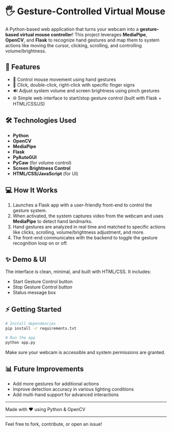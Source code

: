 # 🖐️ Gesture-Controlled Virtual Mouse

A Python-based web application that turns your webcam into a **gesture-based virtual mouse controller**! This project leverages **MediaPipe**, **OpenCV**, and **Flask** to recognize hand gestures and map them to system actions like moving the cursor, clicking, scrolling, and controlling volume/brightness.

## 🚀 Features

- 🔁 Control mouse movement using hand gestures  
- 👏 Click, double-click, right-click with specific finger signs  
- 🔊 Adjust system volume and screen brightness using pinch gestures  
- 🌐 Simple web interface to start/stop gesture control (built with Flask + HTML/CSS/JS)

## 🛠️ Technologies Used

- **Python**
- **OpenCV**
- **MediaPipe**
- **Flask**
- **PyAutoGUI**
- **PyCaw** (for volume control)
- **Screen Brightness Control**
- **HTML/CSS/JavaScript** (for UI)

## 💻 How It Works

1. Launches a Flask app with a user-friendly front-end to control the gesture system.
2. When activated, the system captures video from the webcam and uses **MediaPipe** to detect hand landmarks.
3. Hand gestures are analyzed in real time and matched to specific actions like clicks, scrolling, volume/brightness adjustment, and more.
4. The front-end communicates with the backend to toggle the gesture recognition loop on or off.

## ✨ Demo & UI

The interface is clean, minimal, and built with HTML/CSS. It includes:
- Start Gesture Control button
- Stop Gesture Control button
- Status message box

## ⚡ Getting Started

```bash
# Install dependencies
pip install -r requirements.txt

# Run the app
python app.py
```

Make sure your webcam is accessible and system permissions are granted.

## 📊 Future Improvements
- Add more gestures for additional actions
- Improve detection accuracy in various lighting conditions
- Add multi-hand support for advanced interactions

---

Made with ❤️ using Python & OpenCV

---

Feel free to fork, contribute, or open an issue!
